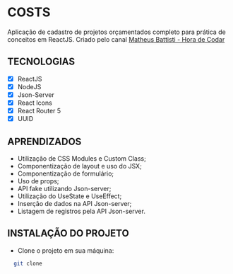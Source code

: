 # COSTS

Aplicação de cadastro de projetos orçamentados completo para prática de conceitos em ReactJS. Criado pelo canal <a href="https://www.youtube.com/c/MatheusBattisti">Matheus Battisti - Hora de Codar</a>

## TECNOLOGIAS

- [x] ReactJS
- [x] NodeJS
- [x] Json-Server
- [x] React Icons
- [x] React Router 5
- [x] UUID

## APRENDIZADOS

- Utilização de CSS Modules e Custom Class;
- Componentização de layout e uso do JSX;
- Componentização de formulário;
- Uso de props;
- API fake utilizando Json-server;
- Utilização do UseState e UseEffect;
- Inserção de dados na API Json-server;
- Listagem de registros pela API Json-server.

## INSTALAÇÃO DO PROJETO

- Clone o projeto em sua máquina:
```bash
  git clone
```
